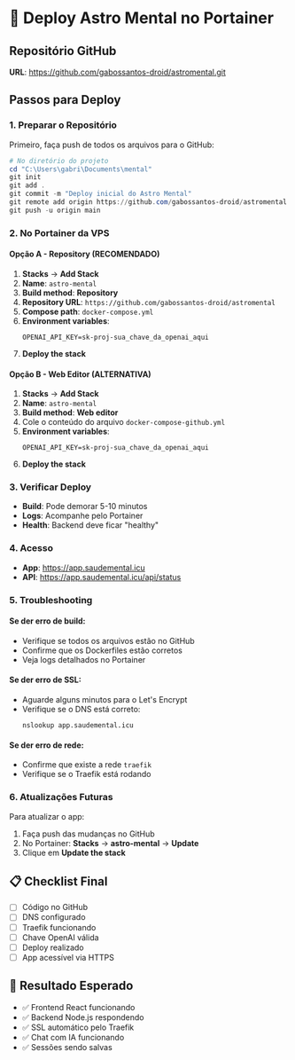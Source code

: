 # 🚀 Deploy Astro Mental no Portainer

## Repositório GitHub
**URL**: https://github.com/gabossantos-droid/astromental.git

## Passos para Deploy

### 1. Preparar o Repositório
Primeiro, faça push de todos os arquivos para o GitHub:

```powershell
# No diretório do projeto
cd "C:\Users\gabri\Documents\mental"
git init
git add .
git commit -m "Deploy inicial do Astro Mental"
git remote add origin https://github.com/gabossantos-droid/astromental.git
git push -u origin main
```

### 2. No Portainer da VPS

#### Opção A - Repository (RECOMENDADO)
1. **Stacks** → **Add Stack**
2. **Name**: `astro-mental`
3. **Build method**: **Repository**
4. **Repository URL**: `https://github.com/gabossantos-droid/astromental`
5. **Compose path**: `docker-compose.yml`
6. **Environment variables**:
   ```
   OPENAI_API_KEY=sk-proj-sua_chave_da_openai_aqui
   ```
7. **Deploy the stack**

#### Opção B - Web Editor (ALTERNATIVA)
1. **Stacks** → **Add Stack**
2. **Name**: `astro-mental`
3. **Build method**: **Web editor**
4. Cole o conteúdo do arquivo `docker-compose-github.yml`
5. **Environment variables**:
   ```
   OPENAI_API_KEY=sk-proj-sua_chave_da_openai_aqui
   ```
6. **Deploy the stack**

### 3. Verificar Deploy
- **Build**: Pode demorar 5-10 minutos
- **Logs**: Acompanhe pelo Portainer
- **Health**: Backend deve ficar "healthy"

### 4. Acesso
- **App**: https://app.saudemental.icu
- **API**: https://app.saudemental.icu/api/status

### 5. Troubleshooting

#### Se der erro de build:
- Verifique se todos os arquivos estão no GitHub
- Confirme que os Dockerfiles estão corretos
- Veja logs detalhados no Portainer

#### Se der erro de SSL:
- Aguarde alguns minutos para o Let's Encrypt
- Verifique se o DNS está correto:
  ```
  nslookup app.saudemental.icu
  ```

#### Se der erro de rede:
- Confirme que existe a rede `traefik`
- Verifique se o Traefik está rodando

### 6. Atualizações Futuras
Para atualizar o app:
1. Faça push das mudanças no GitHub
2. No Portainer: **Stacks** → **astro-mental** → **Update**
3. Clique em **Update the stack**

## 📋 Checklist Final
- [ ] Código no GitHub
- [ ] DNS configurado
- [ ] Traefik funcionando
- [ ] Chave OpenAI válida
- [ ] Deploy realizado
- [ ] App acessível via HTTPS

## 🎯 Resultado Esperado
- ✅ Frontend React funcionando
- ✅ Backend Node.js respondendo
- ✅ SSL automático pelo Traefik
- ✅ Chat com IA funcionando
- ✅ Sessões sendo salvas
